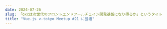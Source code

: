 ```yaml
---
date: 2024-07-26
slug: 「oxcは次世代のフロントエンドツールチェイン開発基盤になり得るか」というタイトルで登壇
title: "Vue.js v-tokyo Meetup #21 に登壇"
---
```

